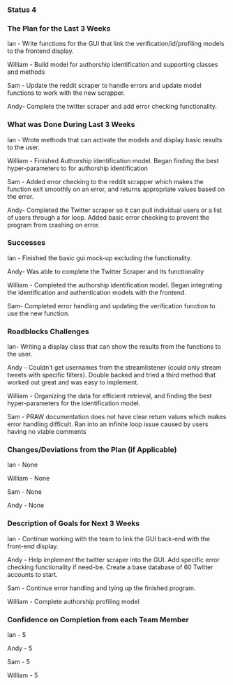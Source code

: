 ### Status 4

### The Plan for the Last 3 Weeks

Ian - Write functions for the GUI that link the verification/id/profiling models to the frontend display.


William - Build model for authorship identification and supporting classes and methods


Sam - Update the reddit scraper to handle errors and update model functions to work with the new scrapper.


Andy- Complete the twitter scraper and add error checking functionality.


### What was Done During Last 3 Weeks

Ian - Wrote methods that can activate the models and display basic results to the user.


William - Finished Authorship identification model. Began finding the best hyper-parameters to for authorship identification


Sam - Added error checking to the reddit scrapper which makes the function exit smoothly on an error, and returns appropriate values based on the error.


Andy- Completed the Twitter scraper so it can pull individual users or a list of users through a for loop. Added basic error checking to prevent the program from crashing on error.

 

### Successes

Ian - Finished the basic gui mock-up excluding the functionality.


Andy- Was able to complete the  Twitter Scraper and its functionality 


William - Completed the authorship identification model. Began integrating the identification and authentication models with the frontend.

Sam- Completed error handling and updating the verification function to use the new function.


### Roadblocks Challenges

Ian- Writing a display class that can show the results from the functions to the user.


Andy - Couldn’t get usernames from the streamlistener (could only stream tweets  with specific filters). Double backed and tried a third method that worked out great and was easy to implement.


William - Organizing the data for efficient retrieval, and finding the best hyper-parameters for the identification model. 


Sam - PRAW documentation does not have clear return values which makes error handling difficult. Ran into an infinite loop issue caused by users having no viable comments


### Changes/Deviations from the Plan (if Applicable)

Ian - None

William - None

Sam - None

Andy - None


### Description of Goals for Next 3 Weeks

Ian - Continue working with the team to link the GUI back-end with the front-end display.


Andy - Help implement the twitter  scraper into the GUI. Add specific error checking functionality if need-be. Create a base database of 60 Twitter accounts to start.


Sam - Continue error handling and tying up the finished program.


William - Complete authorship profiling model


### Confidence on Completion from each Team Member

Ian - 5

Andy - 5

Sam - 5

William - 5

